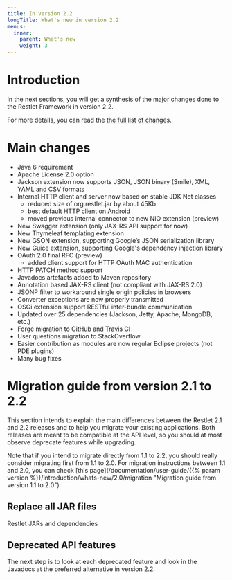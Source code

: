 ```yaml
---
title: In version 2.2
longTitle: What's new in version 2.2
menus:
  inner:
    parent: What's new
    weight: 3
---
```

# Introduction

In the next sections, you will get a synthesis of the major changes done
to the Restlet Framework in version 2.2.

For more details, you can read the [the full list of changes](/documentation/2.2/changelog).

# Main changes

 - Java 6 requirement
 - Apache License 2.0 option
 - Jackson extension now supports JSON, JSON binary (Smile), XML, YAML and CSV formats
 - Internal HTTP client and server now based on stable JDK Net classes
   - reduced size of org.restlet.jar by about 45Kb
   - best default HTTP client on Android
   - moved previous internal connector to new NIO extension (preview)
 - New Swagger extension (only JAX-RS API support for now)
 - New Thymeleaf templating extension
 - New GSON extension, supporting Google’s JSON serialization library
 - New Guice extension, supporting Google's dependency injection library
 - OAuth 2.0 final RFC (preview)
   - added client support for HTTP OAuth MAC authentication
 - HTTP PATCH method support
 - Javadocs artefacts added to Maven repository
 - Annotation based JAX-RS client (not compliant with JAX-RS 2.0)
 - JSONP filter to workaround single origin policies in browsers
 - Converter exceptions are now properly transmitted
 - OSGi extension support RESTful inter-bundle communication
 - Updated over 25 dependencies (Jackson, Jetty, Apache, MongoDB, etc.)
 - Forge migration to GitHub and Travis CI
 - User questions migration to StackOverflow
 - Easier contribution as modules are now regular Eclipse projects (not PDE plugins)
 - Many bug fixes

# Migration guide from version 2.1 to 2.2

This section intends to explain the main differences between the Restlet
2.1 and 2.2 releases and to help you migrate your existing applications.
Both releases are meant to be compatible at the API level, so you should
at most observe deprecate features while upgrading.

Note that if you intend to migrate directly from 1.1 to 2.2, you should
really consider migrating first from 1.1 to 2.0. For migration instructions between 1.1 and 2.0,
you can check [this page](/documentation/user-guide/{{% param version %}}/introduction/whats-new/2.0/migration "Migration guide from version 1.1 to 2.0").

## Replace all JAR files

Restlet JARs and dependencies

## Deprecated API features

The next step is to look at each deprecated feature and look in the
Javadocs at the preferred alternative in version 2.2.
